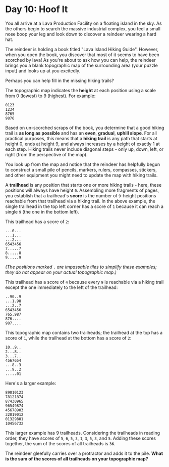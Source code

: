 # Day 10: Hoof It

You all arrive at a Lava Production Facility on a floating island in the sky. 
As the others begin to search the massive industrial complex, you feel a small 
nose boop your leg and look down to discover a reindeer wearing a hard hat.

The reindeer is holding a book titled "Lava Island Hiking Guide". 
However, when you open the book, you discover that most of it seems to 
have been scorched by lava! As you're about to ask how you can help, 
the reindeer brings you a blank topographic map of the surrounding 
area (your puzzle input) and looks up at you excitedly.

Perhaps you can help fill in the missing hiking trails?

The topographic map indicates the **height** at each position using a scale 
from 0 (lowest) to 9 (highest). For example:

```
0123
1234
8765
9876
```

Based on un-scorched scraps of the book, you determine that a good hiking trail 
is **as long as possible** and has an **even**, **gradual**, **uphill slope**. For all 
practical purposes, this means that a **hiking trail** is any path that 
starts at height 0, ends at height 9, and always increases by a height 
of exactly 1 at each step. Hiking trails never include diagonal 
steps - only up, down, left, or right (from the perspective of the map).

You look up from the map and notice that the reindeer has helpfully begun to 
construct a small pile of pencils, markers, rulers, compasses, stickers, 
and other equipment you might need to update the map with hiking trails.

A **trailhead** is any position that starts one or more hiking trails -
here, these positions will always have height `0`. Assembling more fragments 
of pages, you establish that a trailhead's **score** is the number of `9`-height 
positions reachable from that trailhead via a hiking trail. In the 
above example, the single trailhead in the top left corner has a score 
of `1` because it can reach a single `9` (the one in the bottom left).

This trailhead has a score of `2`:

```
...0...
...1...
...2...
6543456
7.....7
8.....8
9.....9
```

_(The positions marked `.` are impassable tiles to simplify these 
examples; they do not appear on your actual topographic map.)_

This trailhead has a score of `4` because every `9` is reachable via 
a hiking trail except the one immediately to the left of the trailhead:

```
..90..9
...1.98
...2..7
6543456
765.987
876....
987....
```

This topographic map contains two trailheads; the trailhead at 
the top has a score of `1`, while the trailhead at the bottom has a score of `2`:

```
10..9..
2...8..
3...7..
4567654
...8..3
...9..2
.....01
```

Here's a larger example:

```
89010123
78121874
87430965
96549874
45678903
32019012
01329801
10456732
```

This larger example has 9 trailheads. Considering the trailheads in reading order, 
they have scores of `5`, `6`, `5`, `3`, `1`, `3`, `5`, `3`, and `5`. Adding these scores 
together, the sum of the scores of all trailheads is **`36`**.

The reindeer gleefully carries over a protractor and adds it to the pile. 
**What is the sum of the scores of all trailheads on your topographic map?**